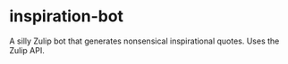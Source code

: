 inspiration-bot
===============

A silly Zulip bot that generates nonsensical inspirational quotes. Uses the Zulip API.
